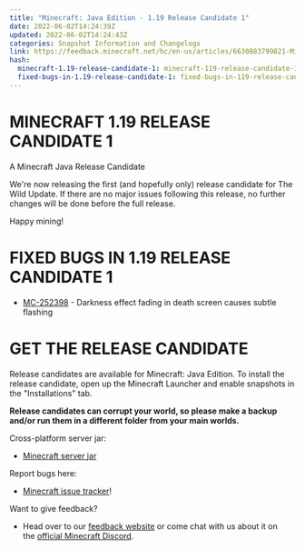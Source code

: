 ```yaml
---
title: "Minecraft: Java Edition - 1.19 Release Candidate 1"
date: 2022-06-02T14:24:39Z
updated: 2022-06-02T14:24:43Z
categories: Snapshot Information and Changelogs
link: https://feedback.minecraft.net/hc/en-us/articles/6630883799821-Minecraft-Java-Edition-1-19-Release-Candidate-1
hash:
  minecraft-1.19-release-candidate-1: minecraft-119-release-candidate-1
  fixed-bugs-in-1.19-release-candidate-1: fixed-bugs-in-119-release-candidate-1
---
```


# MINECRAFT 1.19 RELEASE CANDIDATE 1

A Minecraft Java Release Candidate

We're now releasing the first (and hopefully only) release candidate for The Wild Update. If there are no major issues following this release, no further changes will be done before the full release. 

Happy mining!

# FIXED BUGS IN 1.19 RELEASE CANDIDATE 1

- [MC-252398](https://bugs.mojang.com/browse/MC-252398) - Darkness effect fading in death screen causes subtle flashing

# GET THE RELEASE CANDIDATE

Release candidates are available for Minecraft: Java Edition. To install the release candidate, open up the Minecraft Launcher and enable snapshots in the "Installations" tab.

**Release candidates can corrupt your world, so please make a backup and/or run them in a different folder from your main worlds.**

Cross-platform server jar:

- [Minecraft server jar](https://launcher.mojang.com/v1/objects/76ebdba03954e5a2185fb7a1d3a25096eb6bd195/server.jar)

Report bugs here:

- [Minecraft issue tracker](https://aka.ms/snapshotbugs?ref=blog)!

Want to give feedback?

- Head over to our [feedback website](https://aka.ms/snapshotfeedback) or come chat with us about it on the [official Minecraft Discord](https://discordapp.com/invite/minecraft).
